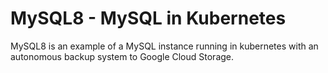 # MySQL8 - MySQL in Kubernetes
MySQL8 is an example of a MySQL instance running in kubernetes with an autonomous backup system to Google Cloud Storage.
